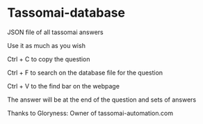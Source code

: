 # Tassomai-database
JSON file of all tassomai answers

Use it as much as you wish

Ctrl + C to copy the question

Ctrl + F to search on the database file for the question

Ctrl + V to the find bar on the webpage

The answer will be at the end of the question and sets of answers

Thanks to Gloryness: Owner of tassomai-automation.com
